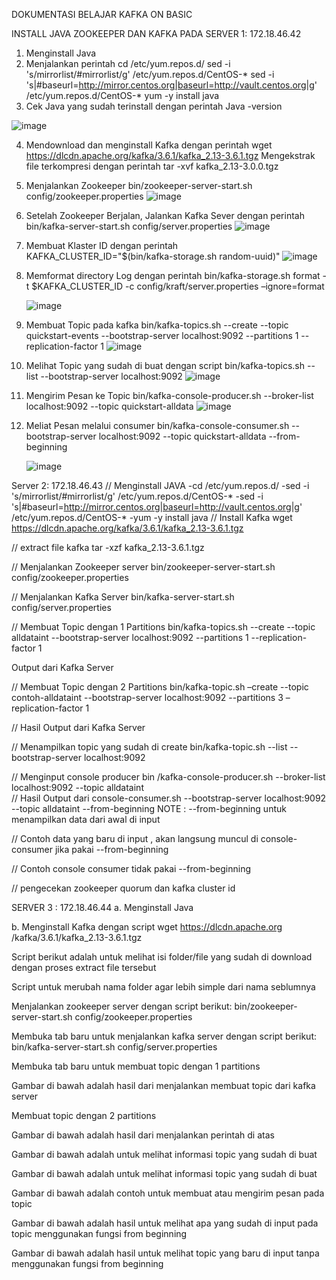 DOKUMENTASI BELAJAR KAFKA ON BASIC

INSTALL JAVA ZOOKEEPER DAN KAFKA PADA SERVER 1: 172.18.46.42
1.	Menginstall Java 
2.	Menjalankan perintah 
cd /etc/yum.repos.d/
sed -i 's/mirrorlist/#mirrorlist/g' /etc/yum.repos.d/CentOS-*
sed -i 's|#baseurl=http://mirror.centos.org|baseurl=http://vault.centos.org|g' /etc/yum.repos.d/CentOS-*
yum -y install java 
3.	Cek Java yang sudah terinstall dengan perintah
   Java -version

![image](https://github.com/rizkycdel/rizkycdel/assets/154882606/a397666a-0cf0-4c8c-a9bb-e02e676b6752)

4.	Mendownload dan menginstall Kafka dengan perintah
wget https://dlcdn.apache.org/kafka/3.6.1/kafka_2.13-3.6.1.tgz
Mengekstrak file terkompresi dengan perintah 
tar -xvf kafka_2.13-3.0.0.tgz
5.	Menjalankan Zookeeper
bin/zookeeper-server-start.sh config/zookeeper.properties
 ![image](https://github.com/rizkycdel/rizkycdel/assets/154882606/d0134749-6383-4504-95f9-cb2eabeca4d0)

6.	Setelah Zookeeper Berjalan, Jalankan Kafka Sever dengan perintah
bin/kafka-server-start.sh config/server.properties
 ![image](https://github.com/rizkycdel/rizkycdel/assets/154882606/1b001f73-332b-4ae5-825f-11fb13dee36b)

7.	Membuat Klaster ID dengan perintah
KAFKA_CLUSTER_ID="$(bin/kafka-storage.sh random-uuid)"
 ![image](https://github.com/rizkycdel/rizkycdel/assets/154882606/d7c2ef29-9de6-4c87-b2f8-f44954fcd229)

8.	Memformat directory Log dengan perintah
   bin/kafka-storage.sh format -t $KAFKA_CLUSTER_ID -c config/kraft/server.properties –ignore=format
  	
  	 ![image](https://github.com/rizkycdel/rizkycdel/assets/154882606/a70573cc-83fc-49af-930b-5dc7994e1861)

9.	Membuat Topic pada kafka
bin/kafka-topics.sh --create --topic quickstart-events --bootstrap-server localhost:9092 --partitions 1 --replication-factor 1
 ![image](https://github.com/rizkycdel/rizkycdel/assets/154882606/723aa7a0-3965-4dfc-8f8f-f3adc4c789c6)

10.	Melihat Topic yang sudah di buat dengan script
    bin/kafka-topics.sh --list --bootstrap-server localhost:9092
 ![image](https://github.com/rizkycdel/rizkycdel/assets/154882606/7b349f41-df4d-46aa-a1c1-ff3e3457302d)

11.	Mengirim Pesan ke Topic
    bin/kafka-console-producer.sh --broker-list localhost:9092 --topic quickstart-alldata
   	![image](https://github.com/rizkycdel/rizkycdel/assets/154882606/0a43febd-ae70-44a2-9537-129a34cb5506)

12.	Meliat Pesan melalui consumer
    bin/kafka-console-consumer.sh --bootstrap-server localhost:9092 --topic quickstart-alldata --from-beginning
   	
   	![image](https://github.com/rizkycdel/rizkycdel/assets/154882606/0700a3f0-7bb5-48a3-9816-a74fde638609)

Server 2: 172.18.46.43
// Menginstall JAVA
-cd /etc/yum.repos.d/
-sed -i 's/mirrorlist/#mirrorlist/g' /etc/yum.repos.d/CentOS-*
-sed -i 's|#baseurl=http://mirror.centos.org|baseurl=http://vault.centos.org|g' /etc/yum.repos.d/CentOS-*
-yum -y install java
// Install Kafka
wget https://dlcdn.apache.org/kafka/3.6.1/kafka_2.13-3.6.1.tgz
 
// extract file kafka
tar -xzf kafka_2.13-3.6.1.tgz
 

// Menjalankan Zookeeper server
bin/zookeeper-server-start.sh config/zookeeper.properties
 

// Menjalankan Kafka Server
bin/kafka-server-start.sh config/server.properties
 
// Membuat Topic dengan 1 Partitions
bin/kafka-topics.sh --create --topic alldataint --bootstrap-server localhost:9092 --partitions 1 --replication-factor 1
 
Output dari Kafka Server
 
// Membuat Topic dengan 2 Partitions
bin/kafka-topic.sh –create --topic contoh-alldataint --bootstrap-server localhost:9092 --partitions 3 –replication-factor 1 
 



// Hasil Output dari Kafka Server
 
// Menampilkan topic yang sudah di create
bin/kafka-topic.sh --list --bootstrap-server localhost:9092
 
// Menginput console producer
bin /kafka-console-producer.sh --broker-list localhost:9092 --topic alldataint  
// Hasil Output dari console-consumer.sh --bootstrap-server localhost:9092 --topic alldataint --from-beginning
NOTE : --from-beginning untuk menampilkan data dari awal di input
 
// Contoh data yang baru di input , akan langsung muncul di console-consumer jika pakai --from-beginning
 

// Contoh console consumer tidak pakai --from-beginning
 

// pengecekan zookeeper quorum dan kafka cluster id
 
 
SERVER 3 : 172.18.46.44
a.	Menginstall Java
 
 

b.	Menginstall Kafka dengan script
wget https://dlcdn.apache.org /kafka/3.6.1/kafka_2.13-3.6.1.tgz
 

Script berikut adalah untuk melihat isi folder/file yang sudah di download dengan proses extract file tersebut
 

Script untuk merubah nama folder agar lebih simple dari nama seblumnya
 

Menjalankan zookeeper server dengan script berikut:
bin/zookeeper-server-start.sh config/zookeeper.properties 
 

Membuka tab baru untuk menjalankan kafka server dengan script berikut:
bin/kafka-server-start.sh config/server.properties
 

Membuka tab baru untuk membuat topic dengan 1 partitions
 


Gambar di bawah adalah hasil dari menjalankan membuat topic dari kafka server
 

Membuat topic dengan 2 partitions
 

Gambar di bawah adalah hasil dari menjalankan perintah di atas
 

Gambar di bawah adalah untuk melihat informasi topic yang sudah di buat 
 

Gambar di bawah adalah untuk melihat informasi topic yang sudah di buat
 
Gambar di bawah adalah contoh untuk membuat atau mengirim pesan pada topic
 

Gambar di bawah adalah hasil untuk melihat apa yang sudah di input pada topic menggunakan fungsi from beginning
 

 

Gambar di bawah adalah hasil untuk melihat topic yang baru di input tanpa menggunakan fungsi from beginning
 



